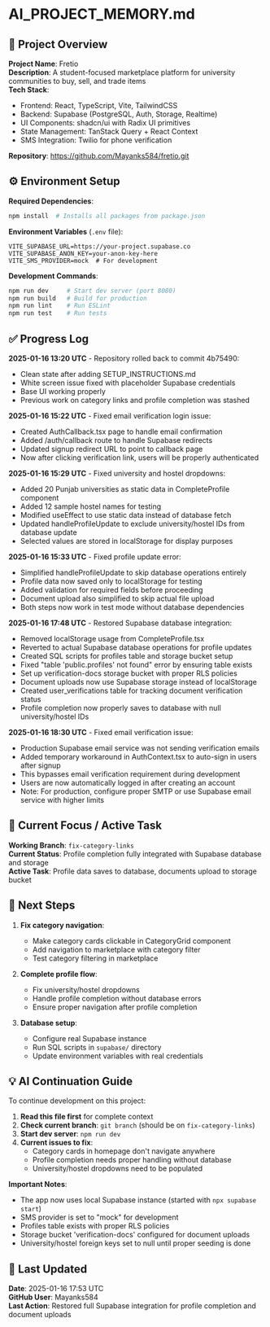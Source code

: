 # AI_PROJECT_MEMORY.md

## 🧩 Project Overview
**Project Name**: Fretio  
**Description**: A student-focused marketplace platform for university communities to buy, sell, and trade items  
**Tech Stack**: 
- Frontend: React, TypeScript, Vite, TailwindCSS
- Backend: Supabase (PostgreSQL, Auth, Storage, Realtime)
- UI Components: shadcn/ui with Radix UI primitives
- State Management: TanStack Query + React Context
- SMS Integration: Twilio for phone verification

**Repository**: https://github.com/Mayanks584/fretio.git

## ⚙️ Environment Setup
**Required Dependencies**:
```bash
npm install  # Installs all packages from package.json
```

**Environment Variables** (`.env` file):
```
VITE_SUPABASE_URL=https://your-project.supabase.co
VITE_SUPABASE_ANON_KEY=your-anon-key-here
VITE_SMS_PROVIDER=mock  # For development
```

**Development Commands**:
```bash
npm run dev     # Start dev server (port 8080)
npm run build   # Build for production
npm run lint    # Run ESLint
npm run test    # Run tests
```

## ✅ Progress Log
**2025-01-16 13:20 UTC** - Repository rolled back to commit 4b75490:
- Clean state after adding SETUP_INSTRUCTIONS.md
- White screen issue fixed with placeholder Supabase credentials
- Base UI working properly
- Previous work on category links and profile completion was stashed

**2025-01-16 15:22 UTC** - Fixed email verification login issue:
- Created AuthCallback.tsx page to handle email confirmation
- Added /auth/callback route to handle Supabase redirects
- Updated signup redirect URL to point to callback page
- Now after clicking verification link, users will be properly authenticated

**2025-01-16 15:29 UTC** - Fixed university and hostel dropdowns:
- Added 20 Punjab universities as static data in CompleteProfile component
- Added 12 sample hostel names for testing
- Modified useEffect to use static data instead of database fetch
- Updated handleProfileUpdate to exclude university/hostel IDs from database update
- Selected values are stored in localStorage for display purposes

**2025-01-16 15:33 UTC** - Fixed profile update error:
- Simplified handleProfileUpdate to skip database operations entirely
- Profile data now saved only to localStorage for testing
- Added validation for required fields before proceeding
- Document upload also simplified to skip actual file upload
- Both steps now work in test mode without database dependencies

**2025-01-16 17:48 UTC** - Restored Supabase database integration:
- Removed localStorage usage from CompleteProfile.tsx
- Reverted to actual Supabase database operations for profile updates
- Created SQL scripts for profiles table and storage bucket setup
- Fixed "table 'public.profiles' not found" error by ensuring table exists
- Set up verification-docs storage bucket with proper RLS policies
- Document uploads now use Supabase storage instead of localStorage
- Created user_verifications table for tracking document verification status
- Profile completion now properly saves to database with null university/hostel IDs

**2025-01-16 18:30 UTC** - Fixed email verification issue:
- Production Supabase email service was not sending verification emails
- Added temporary workaround in AuthContext.tsx to auto-sign in users after signup
- This bypasses email verification requirement during development
- Users are now automatically logged in after creating an account
- Note: For production, configure proper SMTP or use Supabase email service with higher limits

## 🔧 Current Focus / Active Task
**Working Branch**: `fix-category-links`  
**Current Status**: Profile completion fully integrated with Supabase database and storage  
**Active Task**: Profile data saves to database, documents upload to storage bucket

## 🚀 Next Steps
1. **Fix category navigation**:
   - Make category cards clickable in CategoryGrid component
   - Add navigation to marketplace with category filter
   - Test category filtering in marketplace

2. **Complete profile flow**:
   - Fix university/hostel dropdowns
   - Handle profile completion without database errors
   - Ensure proper navigation after profile completion

3. **Database setup**:
   - Configure real Supabase instance
   - Run SQL scripts in `supabase/` directory
   - Update environment variables with real credentials

## 💡 AI Continuation Guide
To continue development on this project:

1. **Read this file first** for complete context
2. **Check current branch**: `git branch` (should be on `fix-category-links`)
3. **Start dev server**: `npm run dev`
4. **Current issues to fix**:
   - Category cards in homepage don't navigate anywhere
   - Profile completion needs proper handling without database
   - University/hostel dropdowns need to be populated

**Important Notes**:
- The app now uses local Supabase instance (started with `npx supabase start`)
- SMS provider is set to "mock" for development
- Profiles table exists with proper RLS policies
- Storage bucket 'verification-docs' configured for document uploads
- University/hostel foreign keys set to null until proper seeding is done

## 🗾 Last Updated
**Date**: 2025-01-16 17:53 UTC  
**GitHub User**: Mayanks584  
**Last Action**: Restored full Supabase integration for profile completion and document uploads
